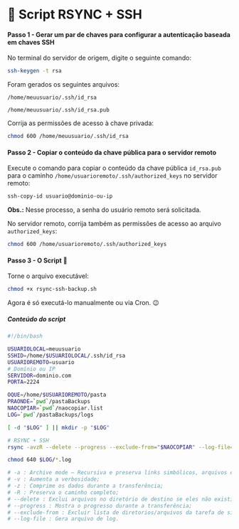 # 🐧 Script RSYNC + SSH

#### Passo 1 - Gerar um par de chaves para configurar a autenticação baseada em chaves SSH

No terminal do servidor de origem, digite o seguinte comando:

```bash
ssh-keygen -t rsa
```

Foram gerados os seguintes arquivos:

`/home/meuusuario/.ssh/id_rsa`

`/home/meuusuario/.ssh/id_rsa.pub`

Corrija as permissões de acesso à chave privada:

```bash
chmod 600 /home/meuusuario/.ssh/id_rsa
```

#### Passo 2 - Copiar o conteúdo da chave pública para o servidor remoto

Execute o comando para copiar o conteúdo da chave pública `id_rsa.pub` para o caminho `/home/usuarioremoto/.ssh/authorized_keys` no servidor remoto:

```bash
ssh-copy-id usuario@dominio-ou-ip
```

**Obs.:** Nesse processo, a senha do usuário remoto será solicitada.

No servidor remoto, corrija também as permissões de acesso ao arquivo `authorized_keys`:

```bash
chmod 600 /home/usuarioremoto/.ssh/authorized_keys
```

#### Passo 3 - O Script 📃

Torne o arquivo executável:

```bash
chmod +x rsync-ssh-backup.sh
```

Agora é só executá-lo manualmente ou via Cron. 😉

##### Conteúdo do script

```bash
#!/bin/bash

USUARIOLOCAL=meuusuario
SSHID=/home/$USUARIOLOCAL/.ssh/id_rsa
USUARIOREMOTO=usuario
# Domínio ou IP
SERVIDOR=dominio.com
PORTA=2224

OQUE=/home/$USUARIOREMOTO/pasta
PRAONDE=`pwd`/pastaBackups
NAOCOPIAR=`pwd`/naocopiar.list
LOG=`pwd`/pastaBackups/logs

[ -d "$LOG" ] || mkdir -p "$LOG"

# RSYNC + SSH
rsync -avzR --delete --progress --exclude-from="$NAOCOPIAR" --log-file="$LOG/backup-`date +%d.%m.%y-%H.%M`.log" -e "ssh -p $PORTA -i $SSHID" "$USUARIOREMOTO@$SERVIDOR:$OQUE" "$PRAONDE"

chmod 640 $LOG/*.log

# -a : Archive mode – Recursiva e preserva links simbólicos, arquivos especiais de dispositivo, hora de modificação, o grupo, proprietário e permissões;
# -v : Aumenta a verbosidade;
# -z : Comprime os dados durante a transferência;
# -R : Preserva o caminho completo;
# --delete : Exclui arquivos no diretório de destino se eles não existirem no diretório de origem;
# --progress : Mostra o progresso durante a transferência;
# --exclude-from : Excluir lista de diretorios/arquivos da tarefa de sincronização;
# --log-file : Gera arquivo de log.
```
